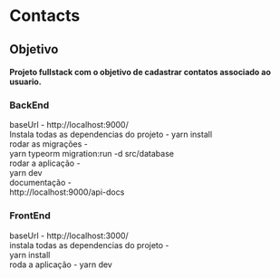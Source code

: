# Contacts


## Objetivo
#### Projeto fullstack com o objetivo de cadastrar contatos associado ao usuario.

### BackEnd
baseUrl - http://localhost:9000/<br/>
Instala todas as dependencias do projeto - yarn install <br/>
rodar as migrações -<br>yarn typeorm migration:run -d src/database<br/>
rodar a aplicação -  <br> yarn dev<br/>
documentação - <br>http://localhost:9000/api-docs<br/>


### FrontEnd
baseUrl - http://localhost:3000/<br/>
instala todas as dependencias do projeto - <br>yarn install<br/>
roda a aplicação - yarn dev 

